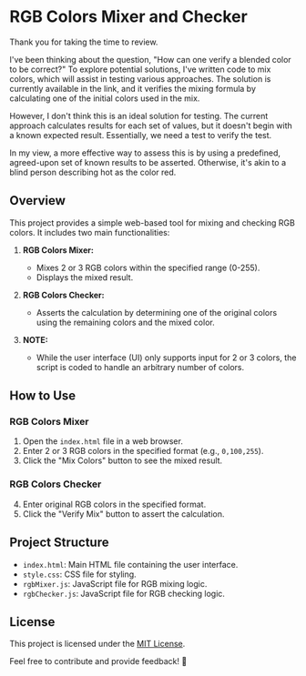 # RGB Colors Mixer and Checker

Thank you for taking the time to review.

I've been thinking about the question, "How can one verify a blended color to be correct?" To explore potential solutions, I've written code to mix colors, which will assist in testing various approaches. The solution is currently available in the link, and it verifies the mixing formula by calculating one of the initial colors used in the mix.

However, I don't think this is an ideal solution for testing. The current approach calculates results for each set of values, but it doesn't begin with a known expected result. Essentially, we need a test to verify the test.

In my view, a more effective way to assess this is by using a predefined, agreed-upon set of known results to be asserted. Otherwise, it's akin to a blind person describing hot as the color red.

## Overview

This project provides a simple web-based tool for mixing and checking RGB colors. It includes two main functionalities:

1. **RGB Colors Mixer:**
   - Mixes 2 or 3 RGB colors within the specified range (0-255).
   - Displays the mixed result.

2. **RGB Colors Checker:**
   - Asserts the calculation by determining one of the original colors using the remaining colors and the mixed color.

3. **NOTE:**
   - While the user interface (UI) only supports input for 2 or 3 colors, the script is coded to handle an arbitrary number of colors.
     
## How to Use

### RGB Colors Mixer

1. Open the `index.html` file in a web browser.
2. Enter 2 or 3 RGB colors in the specified format (e.g., `0,100,255`).
3. Click the "Mix Colors" button to see the mixed result.

### RGB Colors Checker

4. Enter original RGB colors in the specified format.
5. Click the "Verify Mix" button to assert the calculation.

## Project Structure

- `index.html`: Main HTML file containing the user interface.
- `style.css`: CSS file for styling.
- `rgbMixer.js`: JavaScript file for RGB mixing logic.
- `rgbChecker.js`: JavaScript file for RGB checking logic.

## License

This project is licensed under the [MIT License](LICENSE).

Feel free to contribute and provide feedback! 🚀

